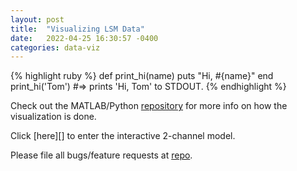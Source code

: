 ```yaml
---
layout: post
title:  "Visualizing LSM Data"
date:   2022-04-25 16:30:57 -0400
categories: data-viz
---
```


{% highlight ruby %}
def print_hi(name)
  puts "Hi, #{name}"
end
print_hi('Tom')
#=> prints 'Hi, Tom' to STDOUT.
{% endhighlight %}

Check out the MATLAB/Python [repository][lsm-repo] for more info on how the visualization is done.

Click [here][] to enter the interactive 2-channel model.

Please file all bugs/feature requests at [repo][lsm-repo].

[lsm-repo]: https://github.com/JacobHA/confocal_analysis
[lsm-htmlfile]: /lsm_interactive.html
